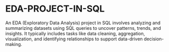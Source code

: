# EDA-PROJECT-IN-SQL
An EDA (Exploratory Data Analysis) project in SQL involves analyzing and summarizing datasets using SQL queries to uncover patterns, trends, and insights. It typically includes tasks like data cleaning, aggregation, visualization, and identifying relationships to support data-driven decision-making.

